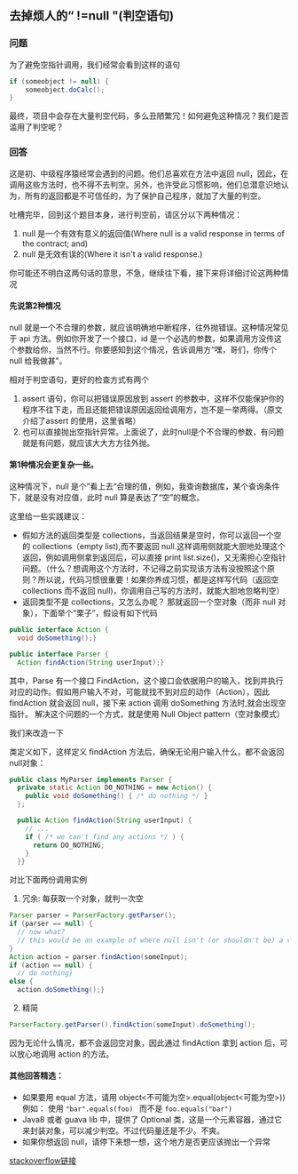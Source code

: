 ## 去掉烦人的“ !=null "(判空语句)

### 问题
为了避免空指针调用，我们经常会看到这样的语句

```java
if (someobject != null) {
    someobject.doCalc();
}
```
最终，项目中会存在大量判空代码，多么丑陋繁冗！如何避免这种情况？我们是否滥用了判空呢？

### 回答

这是初、中级程序猿经常会遇到的问题。他们总喜欢在方法中返回 null，因此，在调用这些方法时，也不得不去判空。另外，也许受此习惯影响，他们总潜意识地认为，所有的返回都是不可信任的，为了保护自己程序，就加了大量的判空。

吐槽完毕，回到这个题目本身，进行判空前，请区分以下两种情况：

1. null 是一个有效有意义的返回值(Where null is a valid response in terms of the contract; and)
2. null 是无效有误的(Where it isn't a valid response.)

你可能还不明白这两句话的意思，不急，继续往下看，接下来将详细讨论这两种情况

#### 先说第2种情况
null 就是一个不合理的参数，就应该明确地中断程序，往外抛错误。这种情况常见于 api 方法。例如你开发了一个接口，id 是一个必选的参数，如果调用方没传这个参数给你，当然不行。你要感知到这个情况，告诉调用方“嘿，哥们，你传个 null 给我做甚"。

相对于判空语句，更好的检查方式有两个

1. assert 语句，你可以把错误原因放到 assert 的参数中，这样不仅能保护你的程序不往下走，而且还能把错误原因返回给调用方，岂不是一举两得。（原文介绍了assert 的使用，这里省略）
2. 也可以直接抛出空指针异常。上面说了，此时null是个不合理的参数，有问题就是有问题，就应该大大方方往外抛。

#### 第1种情况会更复杂一些。
这种情况下，null 是个”看上去“合理的值，例如，我查询数据库，某个查询条件下，就是没有对应值，此时 null 算是表达了“空”的概念。

这里给一些实践建议：

-  假如方法的返回类型是 collections，当返回结果是空时，你可以返回一个空的 collections（empty list),而不要返回 null.这样调用侧就能大胆地处理这个返回，例如调用侧拿到返回后，可以直接 print list.size()，又无需担心空指针问题。（什么？想调用这个方法时，不记得之前实现该方法有没按照这个原则？所以说，代码习惯很重要！如果你养成习惯，都是这样写代码（返回空 collections 而不返回 null)，你调用自己写的方法时，就能大胆地忽略判空）
-  返回类型不是 collections，又怎么办呢？
那就返回一个空对象（而非 null 对象），下面举个“栗子”，假设有如下代码

```java
public interface Action {
  void doSomething();}

public interface Parser {
  Action findAction(String userInput);}
```

其中，Parse 有一个接口 FindAction，这个接口会依据用户的输入，找到并执行对应的动作。假如用户输入不对，可能就找不到对应的动作（Action），因此 findAction 就会返回 null，接下来 action 调用 doSomething 方法时,就会出现空指针。
解决这个问题的一个方式，就是使用 Null Object pattern（空对象模式）

我们来改造一下

类定义如下，这样定义 findAction 方法后，确保无论用户输入什么，都不会返回null对象：
```java
public class MyParser implements Parser {
  private static Action DO_NOTHING = new Action() {
    public void doSomething() { /* do nothing */ }
  };

  public Action findAction(String userInput) {
    // ...
    if ( /* we can't find any actions */ ) {
      return DO_NOTHING;
    }
  }}
```

对比下面两份调用实例
1. 冗余:  每获取一个对象，就判一次空
```java
Parser parser = ParserFactory.getParser();
if (parser == null) {
  // now what?
  // this would be an example of where null isn't (or shouldn't be) a valid response
}
Action action = parser.findAction(someInput);
if (action == null) {
  // do nothing} 
else {
  action.doSomething();}
```

2. 精简
```java
ParserFactory.getParser().findAction(someInput).doSomething();
```
因为无论什么情况，都不会返回空对象，因此通过 findAction 拿到 action 后，可以放心地调用 action 的方法。



#### 其他回答精选：
- 如果要用 equal 方法，请用 object<不可能为空>.equal(object<可能为空>))
例如：
使用
`"bar".equals(foo) `
而不是
`foo.equals("bar") `
- Java8 或者 guava lib 中，提供了 Optional 类，这是一个元素容器，通过它来封装对象，可以减少判空。不过代码量还是不少。不爽。
- 如果你想返回 null，请停下来想一想，这个地方是否更应该抛出一个异常

[stackoverflow链接](
http://stackoverflow.com/questions/271526/avoiding-null-statements-in-java?page=2&tab=votes#tab-top)

